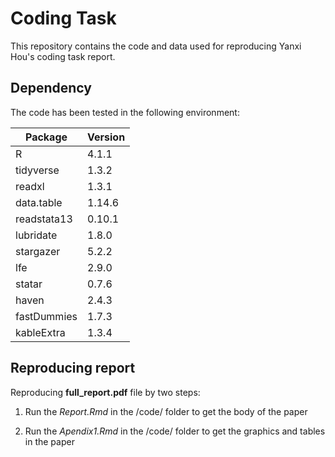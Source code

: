 # Coding Task
This repository contains the code and data used for reproducing Yanxi Hou's coding task report.

## Dependency
The code has been tested in the following environment:

|  Package    | Version  |
|  ----  | ----  |
| R | 4.1.1  |
| tidyverse | 1.3.2 |
| readxl  | 1.3.1 |
| data.table  | 1.14.6 |
| readstata13  | 0.10.1 |
| lubridate | 1.8.0 |
| stargazer | 5.2.2 |
| lfe  | 2.9.0 |
| statar  | 0.7.6 |
| haven  | 2.4.3 |
| fastDummies | 1.7.3|
| kableExtra |1.3.4 |

## Reproducing report

Reproducing **full_report.pdf** file by two steps:

1. Run the *Report.Rmd* in the /code/ folder to get the body of the paper
   
2. Run the *Apendix1.Rmd*  in the /code/ folder to get the graphics and tables in the paper









